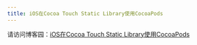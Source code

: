 ```yaml
---
title: iOS在Cocoa Touch Static Library使用CocoaPods
---
```


请访问博客园：<a href="http://www.cnblogs.com/bboymars/p/4977560.html">iOS在Cocoa Touch Static Library使用CocoaPods</a>